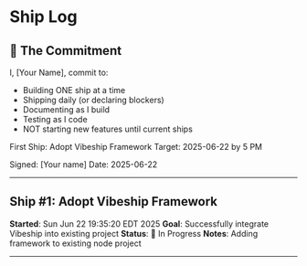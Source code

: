 # Ship Log

## 🚢 The Commitment

I, [Your Name], commit to:
- Building ONE ship at a time
- Shipping daily (or declaring blockers)
- Documenting as I build
- Testing as I code
- NOT starting new features until current ships

First Ship: Adopt Vibeship Framework
Target: 2025-06-22 by 5 PM

Signed: [Your name]
Date: 2025-06-22

---

## Ship #1: Adopt Vibeship Framework
**Started**: Sun Jun 22 19:35:20 EDT 2025
**Goal**: Successfully integrate Vibeship into existing project
**Status**: 🚧 In Progress
**Notes**: Adding framework to existing node project

---
<!-- Newest entries at top -->
